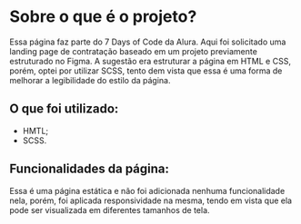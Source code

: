 # Sobre o que é o projeto?
Essa página faz parte do 7 Days of Code da Alura. Aqui foi solicitado uma landing page de contratação baseado em um projeto previamente estruturado no Figma.
A sugestão era estruturar a página em HTML e CSS, porém, optei por utilizar SCSS, tento dem vista que essa é uma forma de melhorar a legibilidade do estilo da página.

## O que foi utilizado:
- HMTL;
- SCSS.

## Funcionalidades da página:
Essa é uma página estática e não foi adicionada nenhuma funcionalidade nela, porém, foi aplicada responsividade na mesma, tendo em vista que ela pode ser visualizada em diferentes tamanhos de tela.
